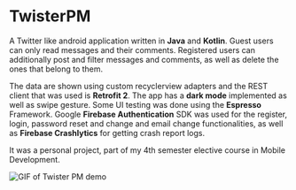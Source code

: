 # TwisterPM
A Twitter like android application written in **Java** and **Kotlin**.
Guest users can only read messages and their comments. Registered users can additionally post and filter messages and comments, as well as delete the ones that belong to them.

The data are shown using custom recyclerview adapters and the REST client that was used is **Retrofit 2**.
The app has a **dark mode** implemented as well as swipe gesture. Some UI testing was done using the **Espresso** Framework.
Google **Firebase Authentication** SDK was used for the register, login, password reset and change and email change functionalities, as well as **Firebase Crashlytics** for getting crash report logs.

It was a personal project, part of my 4th semester elective course in Mobile Development.

![GIF of Twister PM demo](https://github.com/kkremizas/twister-pm/blob/master/twister-demo.gif)
